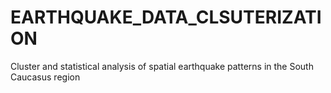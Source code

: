 # EARTHQUAKE_DATA_CLSUTERIZATION
Cluster and statistical analysis of spatial earthquake patterns in the South Caucasus region
